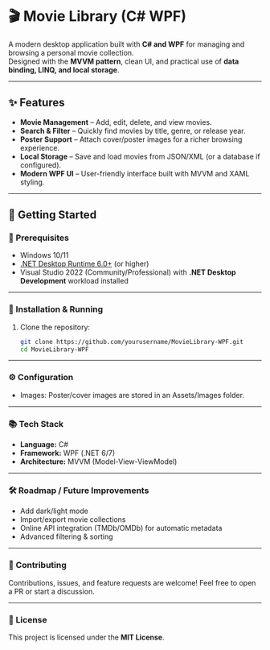 # 🎬 Movie Library (C# WPF)

A modern desktop application built with **C# and WPF** for managing and browsing a personal movie collection.  
Designed with the **MVVM pattern**, clean UI, and practical use of **data binding, LINQ, and local storage**.  

---

## ✨ Features
- **Movie Management** – Add, edit, delete, and view movies.  
- **Search & Filter** – Quickly find movies by title, genre, or release year.  
- **Poster Support** – Attach cover/poster images for a richer browsing experience.  
- **Local Storage** – Save and load movies from JSON/XML (or a database if configured).  
- **Modern WPF UI** – User-friendly interface built with MVVM and XAML styling.  

---

## 🚀 Getting Started

### 🔧 Prerequisites
- Windows 10/11  
- [.NET Desktop Runtime 6.0+](https://dotnet.microsoft.com/en-us/download/dotnet/6.0) (or higher)  
- Visual Studio 2022 (Community/Professional) with **.NET Desktop Development** workload installed  

---

### 📂 Installation & Running
1. Clone the repository:  
   ```bash
   git clone https://github.com/yourusername/MovieLibrary-WPF.git
   cd MovieLibrary-WPF

---
   
### ⚙️ Configuration
- Images: Poster/cover images are stored in an Assets/Images folder.

---
   
### 📚 Tech Stack
- **Language:** C#
- **Framework:** WPF (.NET 6/7)
- **Architecture:** MVVM (Model-View-ViewModel)

---
   
### 🛠️ Roadmap / Future Improvements
- Add dark/light mode
- Import/export movie collections
- Online API integration (TMDb/OMDb) for automatic metadata
- Advanced filtering & sorting

---

### 🤝 Contributing
Contributions, issues, and feature requests are welcome!
Feel free to open a PR or start a discussion.

---

### 📜 License
This project is licensed under the **MIT License**.
